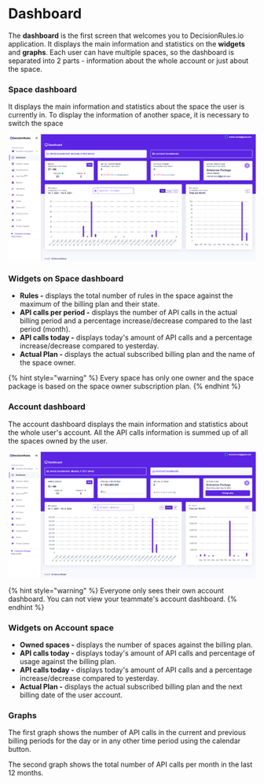 # Dashboard

The **dashboard** is the first screen that welcomes you to DecisionRules.io application. It displays the main information and statistics on the **widgets** and **graphs**. Each user can have multiple spaces, so the dashboard is separated into 2 parts - information about the whole account or just about the space.

### Space dashboard

It displays the main information and statistics about the space the user is currently in.  To display the information of another space, it is necessary to switch the space

![](.gitbook/assets/spacedashboard.png)

### Widgets on Space dashboard

* **Rules -** displays the total number of rules in the space against the maximum of the billing plan and their state.
* **API calls per period -** displays the number of API calls in the actual billing period and a percentage increase/decrease compared to the last period (month).
* **API calls today -** displays today's amount of API calls and a percentage increase/decrease compared to yesterday.
* **Actual Plan -** displays the actual subscribed billing plan and the name of the space owner.

{% hint style="warning" %}
Every space has only one owner and the space package is based on the space owner subscription plan.
{% endhint %}

### Account dashboard

The account dashboard displays the main information and statistics about the whole user's account. All the API calls information is summed up of all the spaces owned by the user.

![](.gitbook/assets/accountdashboard.png)

{% hint style="warning" %}
Everyone only sees their own account dashboard. You can not view your teammate's account dashboard.
{% endhint %}

### Widgets on Account space

* **Owned spaces -** displays the number of spaces against the billing plan.
* **API calls today -** displays today's amount of API calls and percentage of usage against the billing plan.
* **API calls today -** displays today's amount of API calls and a percentage increase/decrease compared to yesterday.
* **Actual Plan -** displays the actual subscribed billing plan and the next billing date of the user account.

### Graphs

The first graph shows the number of API calls in the current and previous billing periods for the day or in any other time period using the calendar button.

The second graph shows the total number of API calls per month in the last 12 months.

###
